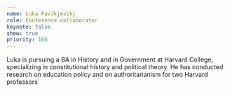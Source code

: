 ```yaml
---
name: Luka Pavikjevikj
role: Conference collaborator
keynote: false
show: true
priority: 160
---
```


Luka is pursuing a BA in History and in Government at Harvard College, specializing in constitutional history and political theory. He has conducted research on education policy and on authoritarianism for two Harvard professors
